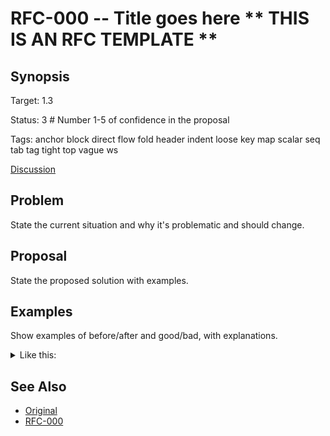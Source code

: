 RFC-000 -- Title goes here        ** THIS IS AN RFC TEMPLATE **
==========================

## Synopsis

Target: 1.3

Status: 3    # Number 1-5 of confidence in the proposal

Tags: anchor block direct flow fold header indent loose key map scalar seq tab tag tight top vague ws

[Discussion](../../issues/0)


## Problem

State the current situation and why it's problematic and should change.


## Proposal

State the proposed solution with examples.


## Examples

Show examples of before/after and good/bad, with explanations.

<details><summary>Like this:</summary>

```
# Good
--- foo
# Bad
--- "bar
```
</details>


## See Also

* [Original](../../wiki/RFC-000)
* [RFC-000](RFC-000.md)
